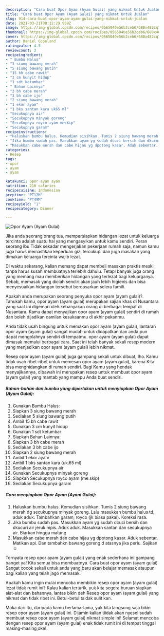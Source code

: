 ```yaml
---
description: "Cara buat Opor Ayam (Ayam Gulai) yang nikmat Untuk Jualan"
title: "Cara buat Opor Ayam (Ayam Gulai) yang nikmat Untuk Jualan"
slug: 914-cara-buat-opor-ayam-ayam-gulai-yang-nikmat-untuk-jualan
date: 2021-03-21T08:12:29.959Z
image: https://img-global.cpcdn.com/recipes/0565040e56b2ceb6/680x482cq70/opor-ayam-ayam-gulai-foto-resep-utama.jpg
thumbnail: https://img-global.cpcdn.com/recipes/0565040e56b2ceb6/680x482cq70/opor-ayam-ayam-gulai-foto-resep-utama.jpg
cover: https://img-global.cpcdn.com/recipes/0565040e56b2ceb6/680x482cq70/opor-ayam-ayam-gulai-foto-resep-utama.jpg
author: Daniel Copeland
ratingvalue: 4.5
reviewcount: 3
recipeingredient:
- " Bumbu Halus"
- "3 siung bawang merah"
- "5 siung bawang putih"
- "15 bh cabe rawit"
- "3 cm kunyit hidup"
- "1 sdt ketumbar"
- " Bahan Lainnya"
- "3 bh cabe merah"
- "3 bh cabe ijo"
- "2 siung bawang merah"
- "1 ekor ayam"
- "1 bks santan kara uk65 ml"
- "Secukupnya air"
- "Secukupnya minyak goreng"
- "Secukupnya royco ayam meskip"
- "Secukupnya garam"
recipeinstructions:
- "Haluskan bumbu halus. Kemudian sisihkan. Tumis 2 siung bawang merah dg secukupnya minyak goreng. Lalu masukkan bumbu halus td, aduk aduk. Tambahkan garam, royco (jk biasa pakai). Koreksi rasa."
- "Jika bumbu sudah pas. Masukkan ayam yg sudah dcuci bersih dan dkucuri air jeruk nipis. Aduk aduk. Masukkan santan dan secukupnya air. Biarkan hingga matang."
- "Masukkan cabe merah dan cabe hijau yg dpotong kasar. Aduk sebentar. Matikan api. Dan tambahkn bawang goreng d atasnya jika perlu. Sajikan ☺️"
categories:
- Resep
tags:
- opor
- ayam
- ayam

katakunci: opor ayam ayam 
nutrition: 210 calories
recipecuisine: Indonesian
preptime: "PT12M"
cooktime: "PT49M"
recipeyield: "1"
recipecategory: Dinner

---
```



![Opor Ayam (Ayam Gulai)](https://img-global.cpcdn.com/recipes/0565040e56b2ceb6/680x482cq70/opor-ayam-ayam-gulai-foto-resep-utama.jpg)

Jika anda seorang orang tua, mempersiapkan hidangan lezat untuk keluarga tercinta adalah suatu hal yang mengasyikan untuk kamu sendiri. Peran seorang ibu Tidak sekadar mengerjakan pekerjaan rumah saja, namun kamu juga harus memastikan keperluan gizi tercukupi dan juga masakan yang dimakan keluarga tercinta wajib lezat.

Di waktu  sekarang, kalian memang dapat membeli masakan praktis meski tanpa harus susah membuatnya terlebih dahulu. Tetapi banyak juga orang yang memang mau memberikan hidangan yang terlezat bagi keluarganya. Sebab, memasak yang diolah sendiri akan jauh lebih higienis dan bisa menyesuaikan hidangan tersebut berdasarkan selera famili. 



Apakah anda merupakan seorang penyuka opor ayam (ayam gulai)?. Tahukah kamu, opor ayam (ayam gulai) merupakan sajian khas di Nusantara yang saat ini digemari oleh kebanyakan orang di berbagai tempat di Nusantara. Kamu dapat menyajikan opor ayam (ayam gulai) sendiri di rumah dan boleh dijadikan camilan kesukaanmu di akhir pekanmu.

Anda tidak usah bingung untuk memakan opor ayam (ayam gulai), lantaran opor ayam (ayam gulai) sangat mudah untuk didapatkan dan anda pun dapat mengolahnya sendiri di tempatmu. opor ayam (ayam gulai) dapat dimasak memalui berbagai cara. Saat ini telah banyak sekali resep modern yang menjadikan opor ayam (ayam gulai) lebih nikmat.

Resep opor ayam (ayam gulai) juga gampang sekali untuk dibuat, lho. Kamu tidak usah ribet-ribet untuk memesan opor ayam (ayam gulai), karena Kita bisa menghidangkan di rumah sendiri. Bagi Kamu yang hendak menyajikannya, dibawah ini merupakan resep untuk membuat opor ayam (ayam gulai) yang mantab yang mampu Anda buat sendiri.

<!--inarticleads1-->

##### Bahan-bahan dan bumbu yang diperlukan untuk menyiapkan Opor Ayam (Ayam Gulai):

1. Gunakan  Bumbu Halus:
1. Siapkan 3 siung bawang merah
1. Sediakan 5 siung bawang putih
1. Ambil 15 bh cabe rawit
1. Gunakan 3 cm kunyit hidup
1. Gunakan 1 sdt ketumbar
1. Siapkan  Bahan Lainnya:
1. Siapkan 3 bh cabe merah
1. Sediakan 3 bh cabe ijo
1. Siapkan 2 siung bawang merah
1. Ambil 1 ekor ayam
1. Ambil 1 bks santan kara (uk.65 ml)
1. Sediakan Secukupnya air
1. Gunakan Secukupnya minyak goreng
1. Siapkan Secukupnya royco ayam (me:skip)
1. Sediakan Secukupnya garam




<!--inarticleads2-->

##### Cara menyiapkan Opor Ayam (Ayam Gulai):

1. Haluskan bumbu halus. Kemudian sisihkan. Tumis 2 siung bawang merah dg secukupnya minyak goreng. Lalu masukkan bumbu halus td, aduk aduk. Tambahkan garam, royco (jk biasa pakai). Koreksi rasa.
1. Jika bumbu sudah pas. Masukkan ayam yg sudah dcuci bersih dan dkucuri air jeruk nipis. Aduk aduk. Masukkan santan dan secukupnya air. Biarkan hingga matang.
1. Masukkan cabe merah dan cabe hijau yg dpotong kasar. Aduk sebentar. Matikan api. Dan tambahkn bawang goreng d atasnya jika perlu. Sajikan ☺️




Ternyata resep opor ayam (ayam gulai) yang enak sederhana ini gampang banget ya! Kita semua bisa membuatnya. Cara buat opor ayam (ayam gulai) Sangat cocok sekali untuk anda yang baru akan belajar memasak ataupun bagi kalian yang telah jago memasak.

Apakah kamu ingin mulai mencoba membikin resep opor ayam (ayam gulai) lezat tidak rumit ini? Kalau kalian tertarik, yuk kita segera buruan siapkan alat-alat dan bahannya, lantas bikin deh Resep opor ayam (ayam gulai) yang nikmat dan tidak ribet ini. Betul-betul taidak sulit kan. 

Maka dari itu, daripada kamu berlama-lama, yuk kita langsung saja bikin resep opor ayam (ayam gulai) ini. Dijamin kalian tiidak akan nyesel sudah membuat resep opor ayam (ayam gulai) nikmat simple ini! Selamat mencoba dengan resep opor ayam (ayam gulai) enak tidak rumit ini di tempat tinggal masing-masing,oke!.

